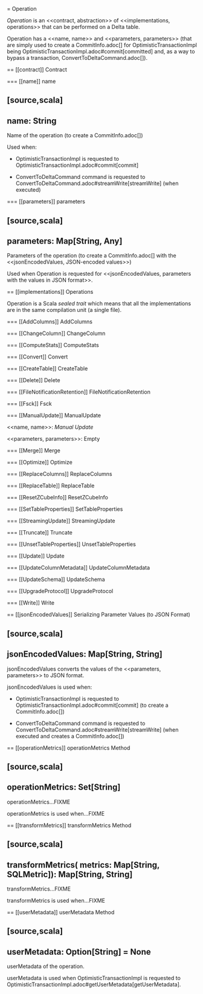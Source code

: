 = Operation

*Operation* is an <<contract, abstraction>> of <<implementations, operations>> that can be performed on a Delta table.

Operation has a <<name, name>> and <<parameters, parameters>> (that are simply used to create a CommitInfo.adoc[] for OptimisticTransactionImpl being OptimisticTransactionImpl.adoc#commit[committed] and, as a way to bypass a transaction, ConvertToDeltaCommand.adoc[]).

== [[contract]] Contract

=== [[name]] name

[source,scala]
----
name: String
----

Name of the operation (to create a CommitInfo.adoc[])

Used when:

* OptimisticTransactionImpl is requested to OptimisticTransactionImpl.adoc#commit[commit]

* ConvertToDeltaCommand command is requested to ConvertToDeltaCommand.adoc#streamWrite[streamWrite] (when executed)

=== [[parameters]] parameters

[source,scala]
----
parameters: Map[String, Any]
----

Parameters of the operation (to create a CommitInfo.adoc[] with the <<jsonEncodedValues, JSON-encoded values>>)

Used when Operation is requested for <<jsonEncodedValues, parameters with the values in JSON format>>.

== [[implementations]] Operations

Operation is a Scala *sealed trait* which means that all the implementations are in the same compilation unit (a single file).

=== [[AddColumns]] AddColumns

=== [[ChangeColumn]] ChangeColumn

=== [[ComputeStats]] ComputeStats

=== [[Convert]] Convert

=== [[CreateTable]] CreateTable

=== [[Delete]] Delete

=== [[FileNotificationRetention]] FileNotificationRetention

=== [[Fsck]] Fsck

=== [[ManualUpdate]] ManualUpdate

<<name, name>>: *Manual Update*

<<parameters, parameters>>: Empty

=== [[Merge]] Merge

=== [[Optimize]] Optimize

=== [[ReplaceColumns]] ReplaceColumns

=== [[ReplaceTable]] ReplaceTable

=== [[ResetZCubeInfo]] ResetZCubeInfo

=== [[SetTableProperties]] SetTableProperties

=== [[StreamingUpdate]] StreamingUpdate

=== [[Truncate]] Truncate

=== [[UnsetTableProperties]] UnsetTableProperties

=== [[Update]] Update

=== [[UpdateColumnMetadata]] UpdateColumnMetadata

=== [[UpdateSchema]] UpdateSchema

=== [[UpgradeProtocol]] UpgradeProtocol

=== [[Write]] Write

== [[jsonEncodedValues]] Serializing Parameter Values (to JSON Format)

[source,scala]
----
jsonEncodedValues: Map[String, String]
----

jsonEncodedValues converts the values of the <<parameters, parameters>> to JSON format.

jsonEncodedValues is used when:

* OptimisticTransactionImpl is requested to OptimisticTransactionImpl.adoc#commit[commit] (to create a CommitInfo.adoc[])

* ConvertToDeltaCommand command is requested to ConvertToDeltaCommand.adoc#streamWrite[streamWrite] (when executed and creates a CommitInfo.adoc[])

== [[operationMetrics]] operationMetrics Method

[source,scala]
----
operationMetrics: Set[String]
----

operationMetrics...FIXME

operationMetrics is used when...FIXME

== [[transformMetrics]] transformMetrics Method

[source,scala]
----
transformMetrics(
  metrics: Map[String, SQLMetric]): Map[String, String]
----

transformMetrics...FIXME

transformMetrics is used when...FIXME

== [[userMetadata]] userMetadata Method

[source,scala]
----
userMetadata: Option[String] = None
----

userMetadata of the operation.

userMetadata is used when OptimisticTransactionImpl is requested to OptimisticTransactionImpl.adoc#getUserMetadata[getUserMetadata].

